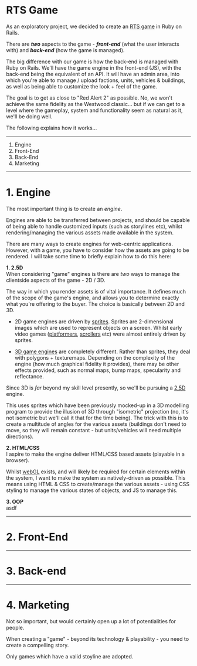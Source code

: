 # RTS Game
As an exploratory project, we decided to create an [RTS game](https://en.wikipedia.org/wiki/Real-time_strategy) in Ruby on Rails.

There are ***two*** aspects to the game - ***front-end*** (what the user interacts with) and ***back-end*** (how the game is managed).

The big difference with our game is how the back-end is managed with Ruby on Rails. We'll have the game engine in the front-end (JS), with the back-end being the equivalent of an API. It will have an admin area, into which you're able to manage / upload factions, units, vehicles & buildings, as well as being able to customize the look + feel of the game.

The goal is to get as close to "Red Alert 2" as possible. No, we won't achieve the same fidelity as the Westwood classic... but if we can get to a level where the gameplay, system and functionality seem as natural as it, we'll be doing well.

The following explains how it works...

----

1. Engine
2. Front-End
3. Back-End
4. Marketing

----

# 1. Engine

The most important thing is to create an *engine*.

Engines are able to be transferred between projects, and should be capable of being able to handle customized inputs (such as storylines etc), whilst rendering/managing the various assets made available in the system.

There are many ways to create engines for web-centric applications. However, with a game, you have to consider how the assets are going to be rendered. I will take some time to briefly explain how to do this here:

**1. 2.5D**<br />
When considering "game" engines is there are *two* ways to manage the clientside aspects of the game - 2D / 3D.

The way in which you render assets is of vital importance. It defines much of the scope of the game's engine, and allows you to determine exactly what you're offering to the buyer. The choice is basically between 2D and 3D.

 - 2D game engines are driven by [sprites](https://en.wikipedia.org/wiki/Sprite_(computer_graphics)). Sprites are 2-dimensional images which are used to represent objects on a screen. Whilst early video games ([platformers](https://en.wikipedia.org/wiki/Platform_game), [scrollers](https://en.wikipedia.org/wiki/Side-scrolling_video_game) etc) were almost entirely driven by sprites.
 
 - [3D game engines](https://en.wikipedia.org/wiki/3D_computer_graphics) are completely different. Rather than sprites, they deal with polygons + texturemaps. Depending on the complexity of the engine (how much graphical fidelity it provides), there may be other effects provided, such as normal maps, bump maps, specularity and reflectance. 
  
Since 3D is *far* beyond my skill level presently, so we'll be pursuing a [2.5D](https://en.wikipedia.org/wiki/2.5D) engine. 
 
This uses sprites which have been previously mocked-up in a 3D modelling program to provide the illusion of 3D through "isometric" projection (no, it's not isometric but we'll call it that for the time being). The trick with this is to create a multitude of angles for the various assets (buildings don't need to move, so they will remain constant - but units/vehicles will need multiple directions).
 
 **2. HTML/CSS**<br />
I aspire to make the engine deliver HTML/CSS based assets (playable in a browser).

Whilst [webGL](https://developer.mozilla.org/en-US/docs/Web/API/WebGL_API) exists, and will likely be required for certain elements within the system, I want to make the system as natively-driven as possible. This means using HTML & CSS to create/manage the various assets - using CSS styling to manage the various states of objects, and JS to manage this.

**3. OOP**<br />
asdf

----

# 2. Front-End

----

# 3. Back-end

----

# 4. Marketing
Not so important, but would certainly open up a lot of potentialities for people.

When creating a "game" - beyond its technology & playability - you need to create a compelling story.

Only games which have a valid stoyline are adopted.
